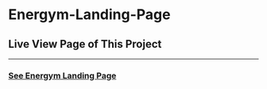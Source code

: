 # Energym-Landing-Page

## Live View Page of This Project 

<hr>

### [See Energym Landing Page](https://alisaadat-ir.github.io/Energym-Landing-Page/Landing-Page.html)
